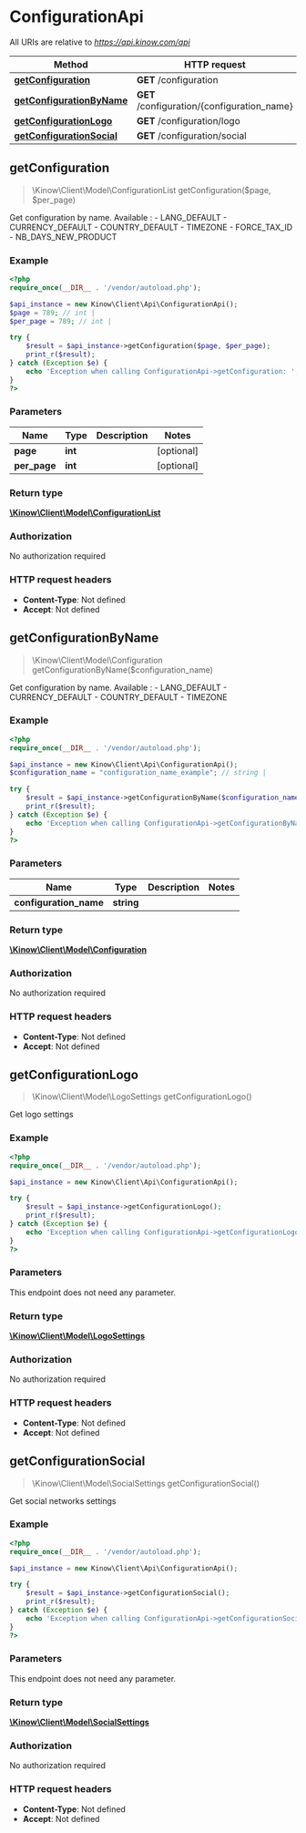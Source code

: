 # ConfigurationApi

All URIs are relative to *https://api.kinow.com/api*

Method | HTTP request | Description
------------- | ------------- | -------------
[**getConfiguration**](#getConfiguration) | **GET** /configuration | 
[**getConfigurationByName**](#getConfigurationByName) | **GET** /configuration/{configuration_name} | 
[**getConfigurationLogo**](#getConfigurationLogo) | **GET** /configuration/logo | 
[**getConfigurationSocial**](#getConfigurationSocial) | **GET** /configuration/social | 


## **getConfiguration**
> \Kinow\Client\Model\ConfigurationList getConfiguration($page, $per_page)



Get configuration by name.       Available :          - LANG_DEFAULT          - CURRENCY_DEFAULT          - COUNTRY_DEFAULT          - TIMEZONE          - FORCE_TAX_ID          - NB_DAYS_NEW_PRODUCT

### Example
```php
<?php
require_once(__DIR__ . '/vendor/autoload.php');

$api_instance = new Kinow\Client\Api\ConfigurationApi();
$page = 789; // int | 
$per_page = 789; // int | 

try {
    $result = $api_instance->getConfiguration($page, $per_page);
    print_r($result);
} catch (Exception $e) {
    echo 'Exception when calling ConfigurationApi->getConfiguration: ', $e->getMessage(), PHP_EOL;
}
?>
```

### Parameters

Name | Type | Description  | Notes
------------- | ------------- | ------------- | -------------
 **page** | **int**|  | [optional]
 **per_page** | **int**|  | [optional]

### Return type

[**\Kinow\Client\Model\ConfigurationList**](#ConfigurationList)

### Authorization

No authorization required

### HTTP request headers

 - **Content-Type**: Not defined
 - **Accept**: Not defined

## **getConfigurationByName**
> \Kinow\Client\Model\Configuration getConfigurationByName($configuration_name)



Get configuration by name.      Available :      - LANG_DEFAULT      - CURRENCY_DEFAULT      - COUNTRY_DEFAULT      - TIMEZONE

### Example
```php
<?php
require_once(__DIR__ . '/vendor/autoload.php');

$api_instance = new Kinow\Client\Api\ConfigurationApi();
$configuration_name = "configuration_name_example"; // string | 

try {
    $result = $api_instance->getConfigurationByName($configuration_name);
    print_r($result);
} catch (Exception $e) {
    echo 'Exception when calling ConfigurationApi->getConfigurationByName: ', $e->getMessage(), PHP_EOL;
}
?>
```

### Parameters

Name | Type | Description  | Notes
------------- | ------------- | ------------- | -------------
 **configuration_name** | **string**|  |

### Return type

[**\Kinow\Client\Model\Configuration**](#Configuration)

### Authorization

No authorization required

### HTTP request headers

 - **Content-Type**: Not defined
 - **Accept**: Not defined

## **getConfigurationLogo**
> \Kinow\Client\Model\LogoSettings getConfigurationLogo()



Get logo settings

### Example
```php
<?php
require_once(__DIR__ . '/vendor/autoload.php');

$api_instance = new Kinow\Client\Api\ConfigurationApi();

try {
    $result = $api_instance->getConfigurationLogo();
    print_r($result);
} catch (Exception $e) {
    echo 'Exception when calling ConfigurationApi->getConfigurationLogo: ', $e->getMessage(), PHP_EOL;
}
?>
```

### Parameters
This endpoint does not need any parameter.

### Return type

[**\Kinow\Client\Model\LogoSettings**](#LogoSettings)

### Authorization

No authorization required

### HTTP request headers

 - **Content-Type**: Not defined
 - **Accept**: Not defined

## **getConfigurationSocial**
> \Kinow\Client\Model\SocialSettings getConfigurationSocial()



Get social networks settings

### Example
```php
<?php
require_once(__DIR__ . '/vendor/autoload.php');

$api_instance = new Kinow\Client\Api\ConfigurationApi();

try {
    $result = $api_instance->getConfigurationSocial();
    print_r($result);
} catch (Exception $e) {
    echo 'Exception when calling ConfigurationApi->getConfigurationSocial: ', $e->getMessage(), PHP_EOL;
}
?>
```

### Parameters
This endpoint does not need any parameter.

### Return type

[**\Kinow\Client\Model\SocialSettings**](#SocialSettings)

### Authorization

No authorization required

### HTTP request headers

 - **Content-Type**: Not defined
 - **Accept**: Not defined

